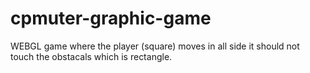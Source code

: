 # cpmuter-graphic-game
 WEBGL game where the player (square) moves in all side it should not touch the obstacals which is rectangle.
